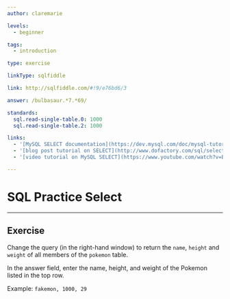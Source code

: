 ```yaml
---
author: claremarie

levels:
  - beginner

tags:
  - introduction

type: exercise

linkType: sqlfiddle

link: http://sqlfiddle.com/#!9/e76bd6/3

answer: /bulbasaur.*7.*69/

standards:
  sql.read-single-table.0: 1000
  sql.read-single-table.2: 1000

links:
  - '[MySQL SELECT documentation](https://dev.mysql.com/doc/mysql-tutorial-excerpt/5.6/en/selecting-rows.html){documentation}'
  - '[blog post tutorial on SELECT](http://www.dofactory.com/sql/select){website}'
  - '[video tutorial on MySQL SELECT](https://www.youtube.com/watch?v=BgK88mlgA6I){video}'

---
```


# SQL Practice Select

---        
## Exercise

Change the query (in the right-hand window) to return the `name`, `height` and `weight` of all members of the `pokemon` table.

In the answer field, enter the name, height, and weight of the Pokemon listed in the top row.

Example: `fakemon, 1000, 29`

